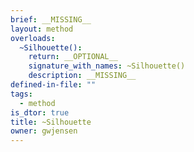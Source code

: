 ```yaml
---
brief: __MISSING__
layout: method
overloads:
  ~Silhouette():
    return: __OPTIONAL__
    signature_with_names: ~Silhouette()
    description: __MISSING__
defined-in-file: ""
tags:
  - method
is_dtor: true
title: ~Silhouette
owner: gwjensen
---
```

